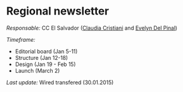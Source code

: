 # Regional newsletter

*Responsable:* CC El Salvador ([Claudia Cristiani](fundacion@accesarte.org) and [Evelyn Del Pinal](eve275pinal@gmail.com))

*Timeframe:*
- Editorial board (Jan 5-11)
- Structure (Jan 12-18)
- Design (Jan 19 - Feb 15)
- Launch (March 2)

*Last update:* Wired transfered (30.01.2015)
